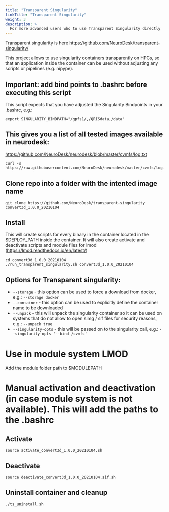 ```yaml
---
title: "Transparent Singularity"
linkTitle: "Transparent Singularity"
weight: 3
description: >
  For more advanced users who to use Transparent Singularity directly
---
```


Transparent singularity is here https://github.com/NeuroDesk/transparent-singularity/

This project allows to use singularity containers transparently on HPCs, so that an application inside the container can be used without adjusting any scripts or pipelines (e.g. nipype). 

## Important: add bind points to .bashrc before executing this script
This script expects that you have adjusted the Singularity Bindpoints in your .bashrc, e.g.:
```
export SINGULARITY_BINDPATH="/gpfs1/,/QRISdata,/data"
```

## This gives you a list of all tested images available in neurodesk:
https://github.com/NeuroDesk/neurodesk/blob/master/cvmfs/log.txt
```
curl -s https://raw.githubusercontent.com/NeuroDesk/neurodesk/master/cvmfs/log.txt
```

## Clone repo into a folder with the intented image name
```
git clone https://github.com/NeuroDesk/transparent-singularity convert3d_1.0.0_20210104
```

## Install
This will create scripts for every binary in the container located in the $DEPLOY_PATH inside the container. It will also create activate and deactivate scripts and module files for lmod (https://lmod.readthedocs.io/en/latest/)
```
cd convert3d_1.0.0_20210104
./run_transparent_singularity.sh convert3d_1.0.0_20210104
```

## Options for Transparent singularity:
- `--storage` - this option can be used to force a download from docker, e.g.: `--storage docker`
- `--container` - this option can be used to explicitly define the container name to be downloaded 
- `--unpack` - this will unpack the singularity container so it can be used on systems that do not allow to open simg / sif files for security reasons, e.g.: `--unpack true`
- `--singularity-opts` - this will be passed on to the singularity call, e.g.: `--singularity-opts '--bind /cvmfs'`

# Use in module system LMOD
Add the module folder path to $MODULEPATH

# Manual activation and deactivation (in case module system is not available). This will add the paths to the .bashrc
## Activate
```
source activate_convert3d_1.0.0_20210104.sh
```

## Deactivate
```
source deactivate_convert3d_1.0.0_20210104.sif.sh
```

## Uninstall container and cleanup
```
./ts_uninstall.sh
```
